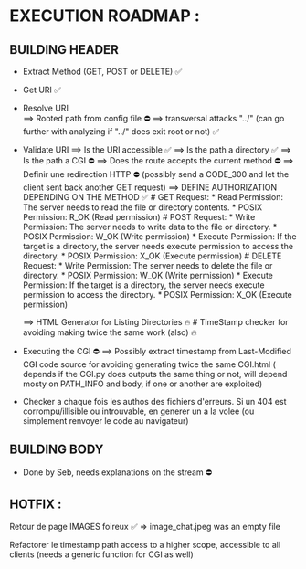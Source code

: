 # EXECUTION ROADMAP :

## BUILDING HEADER
- Extract Method (GET, POST or DELETE) ✅
- Get URI ✅
- Resolve URI  
	==> Rooted path from config file ⛔
	==> transversal attacks "../" (can go further with analyzing if "../" does exit root or not) ✅

- Validate URI
	==> Is the URI accessible  ✅
	==> Is the path a directory  ✅
	==> Is the path a CGI  ⛔
	==> Does the route accepts the current method  ⛔
	==> Definir une redirection HTTP ⛔ (possibly send a CODE_300 and let the client sent back another GET request)
	==> DEFINE AUTHORIZATION DEPENDING ON THE METHOD  ✅
		# GET Request:
			* Read Permission: The server needs to read the file or directory contents.
			* POSIX Permission: R_OK (Read permission)
		# POST Request:
			* Write Permission: The server needs to write data to the file or directory.
			* POSIX Permission: W_OK (Write permission)
			* Execute Permission: If the target is a directory, the server needs execute permission to access the directory.
			* POSIX Permission: X_OK (Execute permission)
		# DELETE Request:
			* Write Permission: The server needs to delete the file or directory.
			* POSIX Permission: W_OK (Write permission)
			* Execute Permission: If the target is a directory, the server needs execute permission to access the directory.
			* POSIX Permission: X_OK (Execute permission)

	==> HTML Generator for Listing Directories 🔥
		#   TimeStamp checker for avoiding making twice the same work (also) 🔥

- Executing the CGI ⛔
	==> Possibly extract timestamp from Last-Modified CGI code source for avoiding generating twice the same CGI.html ( depends if the CGI.py does outputs the same thing or not, will depend mosty on PATH_INFO and body, if one or another are exploited)

- Checker a chaque fois les authos des fichiers d'erreurs. Si un 404 est corrompu/illisible ou introuvable, en generer un a la volee (ou simplement renvoyer le code au navigateur)


## BUILDING BODY
- Done by Seb, needs explanations on the stream ⛔



## HOTFIX :

Retour de page IMAGES foireux ✅ => image_chat.jpeg was an empty file

Refactorer le timestamp path access to a higher scope, accessible to all clients (needs a generic function for CGI as well)